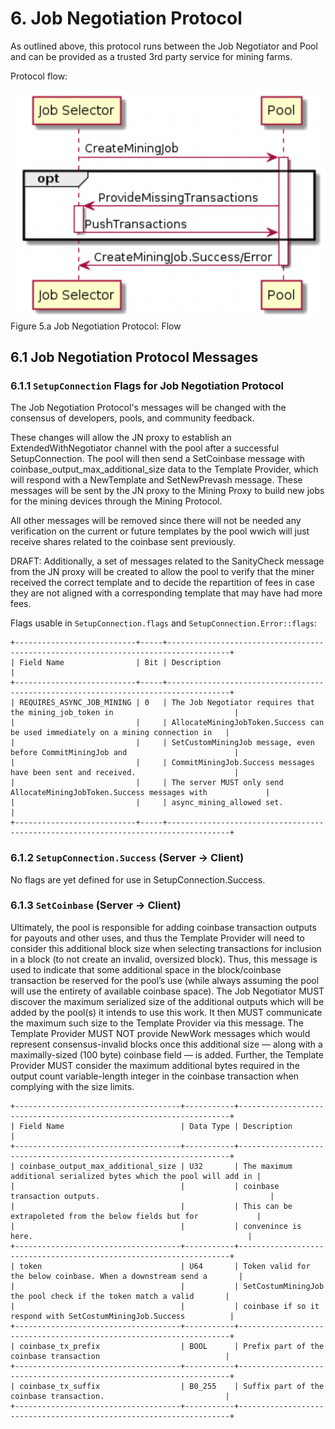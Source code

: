 # 6. Job Negotiation Protocol
As outlined above, this protocol runs between the Job Negotiator and Pool and can be provided as a trusted 3rd party service for mining farms.

Protocol flow:

![5.a-Job-Negotiation-Protocol-Flow](./img/5.a-Job-Negotiation-Protocol-Flow.png)  
Figure 5.a Job Negotiation Protocol: Flow


## 6.1 Job Negotiation Protocol Messages


### 6.1.1 `SetupConnection` Flags for Job Negotiation Protocol

The Job Negotiation Protocol's messages will be changed with the consensus of developers, pools, and community feedback. 

These changes will allow the JN proxy to establish an ExtendedWithNegotiator channel with the pool after a successful SetupConnection. The pool will then send a SetCoinbase message with coinbase_output_max_additional_size data to the Template Provider, which will respond with a NewTemplate and SetNewPrevash message. 
These messages will be sent by the JN proxy to the Mining Proxy to build new jobs for the mining devices through the Mining Protocol. 

All other messages will be removed since there will not be needed any verification on the current or future templates by the pool wwich will just receive shares related to the coinbase sent previously.

DRAFT: Additionally, a set of messages related to the SanityCheck message from the JN proxy will be created to allow the pool to verify that the miner received the correct template and to decide the repartition of fees in case they are not aligned with a corresponding template that may have had more fees.

Flags usable in `SetupConnection.flags` and `SetupConnection.Error::flags`:

```
+---------------------------+-----+------------------------------------------------------------------------------------+
| Field Name                | Bit | Description                                                                        |
+---------------------------+-----+------------------------------------------------------------------------------------+
| REQUIRES_ASYNC_JOB_MINING | 0   | The Job Negotiator requires that the mining_job_token in                           |
|                           |     | AllocateMiningJobToken.Success can be used immediately on a mining connection in   |
|                           |     | SetCustomMiningJob message, even before CommitMiningJob and                        |
|                           |     | CommitMiningJob.Success messages have been sent and received.                      |
|                           |     | The server MUST only send AllocateMiningJobToken.Success messages with             |
|                           |     | async_mining_allowed set.                                                          |
+---------------------------+-----+------------------------------------------------------------------------------------+
```

### 6.1.2 `SetupConnection.Success` (Server -> Client)

No flags are yet defined for use in SetupConnection.Success.

### 6.1.3 `SetCoinbase` (Server -> Client)
 Ultimately, the pool is responsible for adding coinbase transaction outputs for payouts and
 other uses, and thus the Template Provider will need to consider this additional block size
 when selecting transactions for inclusion in a block (to not create an invalid, oversized block).
 Thus, this message is used to indicate that some additional space in the block/coinbase
 transaction be reserved for the pool’s use (while always assuming the pool will use the entirety
 of available coinbase space).
 The Job Negotiator MUST discover the maximum serialized size of the additional outputs which
 will be added by the pool(s) it intends to use this work. It then MUST communicate the
 maximum such size to the Template Provider via this message. The Template Provider MUST
 NOT provide NewWork messages which would represent consensus-invalid blocks once this
 additional size — along with a maximally-sized (100 byte) coinbase field — is added. Further,
 the Template Provider MUST consider the maximum additional bytes required in the output
 count variable-length integer in the coinbase transaction when complying with the size limits.
```
+-------------------------------------+-----------+--------------------------------------------------------------------+
| Field Name                          | Data Type | Description                                                        |
+-------------------------------------+-----------+--------------------------------------------------------------------+
| coinbase_output_max_additional_size | U32       | The maximum additional serialized bytes which the pool will add in |     
|                                     |           | coinbase transaction outputs.                                      |
|                                     |           | This can be extrapoleted from the below fields but for             |
|                                     |           | convenince is here.                                                |
+-------------------------------------+-----------+--------------------------------------------------------------------+
| token                               | U64       | Token valid for the below coinbase. When a downstream send a       |
|                                     |           | SetCostumMiningJob the pool check if the token match a valid       |
|                                     |           | coinbase if so it respond with SetCostumMiningJob.Success          |
+-------------------------------------+-----------+--------------------------------------------------------------------+
| coinbase_tx_prefix                  | BOOL      | Prefix part of the coinbase transaction                            |
+-------------------------------------+-----------+--------------------------------------------------------------------+
| coinbase_tx_suffix                  | B0_255    | Suffix part of the coinbase transaction.                           |
+-------------------------------------+-----------+--------------------------------------------------------------------+
```